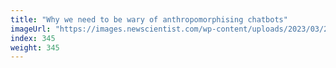 ```yaml
---
title: "Why we need to be wary of anthropomorphising chatbots"
imageUrl: "https://images.newscientist.com/wp-content/uploads/2023/03/21105741/SEI_1485349141.jpg?width=600"
index: 345
weight: 345
---
```

